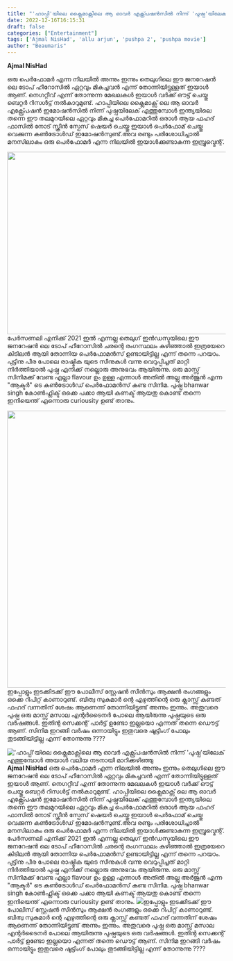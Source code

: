 ```yaml
---
title: "'ഹാപ്പി'യിലെ ക്ലൈമാക്സിലെ ആ ഓവർ എക്സ്പ്രഷൻസിൽ നിന്ന് 'പുഷ്പ'യിലേക് എത്തുമ്പോൾ അയാൾ വലിയ നടനായി മാറിക്കഴിഞ്ഞു"
date: 2022-12-16T16:15:31
draft: false
categories: ["Entertainment"]
tags: ['Ajmal NisHad', 'allu arjun', 'pushpa 2', 'pushpa movie']
author: "Beaumaris"
---
```


<strong>Ajmal NisHad </strong>

ഒരു പെർഫോമർ എന്ന നിലയിൽ അന്നും ഇന്നും തെലുഗിലെ ഈ ജനറേഷൻ ലെ ടോപ് ഹീറോസിൽ ഏറ്റവും മികച്ചവൻ എന്ന് തോന്നിയിട്ടുള്ളത് ഇയാൾ ആണ്. നെഗറ്റീവ് എന്ന് തോന്നുന്ന മേഖലകൾ ഇയാൾ വർക്ക്‌ ഔട്ട്‌ ചെയ്തു ബെറ്റർ റിസൾട്ട്‌ നൽകാറുമുണ്ട്. ഹാപ്പിയിലെ ക്ലൈമാക്സ്‌ ലെ ആ ഓവർ എക്സ്പ്രേഷൻ ഇമോഷൻസിൽ നിന്ന് പുഷ്പയിലേക് എത്തുമ്പോൾ ഇന്ത്യയിലെ തന്നെ ഈ തലമുറയിലെ ഏറ്റവും മികച്ച പെർഫോമറിൽ ഒരാൾ ആയ ഫഹദ് ഫാസിൽ നോട്‌ സ്ക്രീൻ സ്പേസ് ഷെയർ ചെയ്തു ഇയാൾ പെർഫോമ് ചെയ്തു വെക്കുന്ന കൺട്രോൾഡ് ഇമോഷൻസുണ്ട്.അവ രണ്ടും പരിശോധിച്ചാൽ മനസിലാകും ഒരു പെർഫോമർ എന്ന നിലയിൽ ഇയാൾക്കുണ്ടാകുന്ന ഇമ്പ്രൂവ്മെന്റ്.

<img class="size-large wp-image-367113 aligncenter" src="https://cdn.boolokam.com/articles/2022/12/fwffgggg-1-1024x538.jpg" alt="" width="800" height="420" />പേർസണലി എനിക്ക് 2021 ഇൽ എന്നല്ല തെലുഗ് ഇൻഡസ്ടയിലെ ഈ ജനറേഷൻ ലെ ടോപ് ഹീറോസിൽ ചരന്റെ രംഗസ്ഥലം കഴിഞ്ഞാൽ ഇത്രയേറെ കിടിലൻ ആയി തോന്നിയ പെർഫോമൻസ് ഉണ്ടായിട്ടില്ല എന്ന് തന്നെ പറയാം. പുട്ടിനു പീര പോലെ രാഷ്മിക യുടെ സീനുകൾ വന്നു വെറുപ്പിച്ചത് മാറ്റി നിർത്തിയാൽ പുഷ്പ എനിക്ക് നല്ലൊരു അനുഭവം ആയിരുന്നു. ഒരു മാസ്സ് സിനിമക്ക് വേണ്ട എല്ലാ flavour ഉം ഉള്ള എന്നാൾ അതിൽ അല്ലു അർജുൻ എന്ന "ആക്ടർ" ടെ കൺട്രോൾഡ് പെർഫോമൻസ് കണ്ട സിനിമ. പുഷ്പ bhanwar singh കോൺഫ്ലിക്ട് ഒക്കെ പക്കാ ആയി കണക്ട് ആയതു കൊണ്ട് തന്നെ ഇനിയെന്ത് എന്നൊരു curiousity ഉണ്ട് താനും.

<img class="size-full wp-image-367114 aligncenter" src="https://cdn.boolokam.com/articles/2022/12/geeegegegegggg.webp" alt="" width="850" height="638" />ഇപ്പോളും ഇടക്കിടക്ക് ഈ പോലീസ് സ്റ്റേഷൻ സീൻസും ആക്ഷൻ രംഗങ്ങളും ഒക്കെ റിപിറ്റ് കാണാറുണ്ട്. ബിത്വ സുകുമാർ ന്റെ എഴുത്തിന്റെ ഒരു ക്ലാസ്സ്‌ കണ്ടത് ഫഹദ് വന്നതിന് ശേഷം ആണെന്ന് തോന്നിയിട്ടുണ്ട് അന്നും ഇന്നും. അതുവരെ പുഷ്പ ഒരു മാസ്സ് മസാല എന്റർടൈനർ പോലെ ആയിരുന്നു
പുഷ്പയുടെ ഒരു വർഷങ്ങൾ. ഇതിന്റ സെക്കന്റ്‌ പാർട്ട്‌ ഉണ്ടോ ഇല്ലയൊ എന്നത് തന്നെ ഡൌട്ട് ആണ്. സിനിമ ഇറങ്ങി വർഷം ഒന്നായിട്ടും ഇതുവരെ ഷൂട്ടിംഗ് പോലും തുടങ്ങിയിട്ടില്ല എന്ന് തോന്നുന്നു ????


!['ഹാപ്പി'യിലെ ക്ലൈമാക്സിലെ ആ ഓവർ എക്സ്പ്രഷൻസിൽ നിന്ന് 'പുഷ്പ'യിലേക് എത്തുമ്പോൾ അയാൾ വലിയ നടനായി മാറിക്കഴിഞ്ഞു](https://cdn.boolokam.com/articles/2022/12/fwffgggg-1-1024x538.jpg)**Ajmal NisHad** ഒരു പെർഫോമർ എന്ന നിലയിൽ അന്നും ഇന്നും തെലുഗിലെ ഈ ജനറേഷൻ ലെ ടോപ് ഹീറോസിൽ ഏറ്റവും മികച്ചവൻ എന്ന് തോന്നിയിട്ടുള്ളത് ഇയാൾ ആണ്. നെഗറ്റീവ് എന്ന് തോന്നുന്ന മേഖലകൾ ഇയാൾ വർക്ക്‌ ഔട്ട്‌ ചെയ്തു ബെറ്റർ റിസൾട്ട്‌ നൽകാറുമുണ്ട്. ഹാപ്പിയിലെ ക്ലൈമാക്സ്‌ ലെ ആ ഓവർ എക്സ്പ്രേഷൻ ഇമോഷൻസിൽ നിന്ന് പുഷ്പയിലേക് എത്തുമ്പോൾ ഇന്ത്യയിലെ തന്നെ ഈ തലമുറയിലെ ഏറ്റവും മികച്ച പെർഫോമറിൽ ഒരാൾ ആയ ഫഹദ് ഫാസിൽ നോട്‌ സ്ക്രീൻ സ്പേസ് ഷെയർ ചെയ്തു ഇയാൾ പെർഫോമ് ചെയ്തു വെക്കുന്ന കൺട്രോൾഡ് ഇമോഷൻസുണ്ട്.അവ രണ്ടും പരിശോധിച്ചാൽ മനസിലാകും ഒരു പെർഫോമർ എന്ന നിലയിൽ ഇയാൾക്കുണ്ടാകുന്ന ഇമ്പ്രൂവ്മെന്റ്. പേർസണലി എനിക്ക് 2021 ഇൽ എന്നല്ല തെലുഗ് ഇൻഡസ്ടയിലെ ഈ ജനറേഷൻ ലെ ടോപ് ഹീറോസിൽ ചരന്റെ രംഗസ്ഥലം കഴിഞ്ഞാൽ ഇത്രയേറെ കിടിലൻ ആയി തോന്നിയ പെർഫോമൻസ് ഉണ്ടായിട്ടില്ല എന്ന് തന്നെ പറയാം. പുട്ടിനു പീര പോലെ രാഷ്മിക യുടെ സീനുകൾ വന്നു വെറുപ്പിച്ചത് മാറ്റി നിർത്തിയാൽ പുഷ്പ എനിക്ക് നല്ലൊരു അനുഭവം ആയിരുന്നു. ഒരു മാസ്സ് സിനിമക്ക് വേണ്ട എല്ലാ flavour ഉം ഉള്ള എന്നാൾ അതിൽ അല്ലു അർജുൻ എന്ന "ആക്ടർ" ടെ കൺട്രോൾഡ് പെർഫോമൻസ് കണ്ട സിനിമ. പുഷ്പ bhanwar singh കോൺഫ്ലിക്ട് ഒക്കെ പക്കാ ആയി കണക്ട് ആയതു കൊണ്ട് തന്നെ ഇനിയെന്ത് എന്നൊരു curiousity ഉണ്ട് താനും. ![](https://cdn.boolokam.com/articles/2022/12/geeegegegegggg.webp)ഇപ്പോളും ഇടക്കിടക്ക് ഈ പോലീസ് സ്റ്റേഷൻ സീൻസും ആക്ഷൻ രംഗങ്ങളും ഒക്കെ റിപിറ്റ് കാണാറുണ്ട്. ബിത്വ സുകുമാർ ന്റെ എഴുത്തിന്റെ ഒരു ക്ലാസ്സ്‌ കണ്ടത് ഫഹദ് വന്നതിന് ശേഷം ആണെന്ന് തോന്നിയിട്ടുണ്ട് അന്നും ഇന്നും. അതുവരെ പുഷ്പ ഒരു മാസ്സ് മസാല എന്റർടൈനർ പോലെ ആയിരുന്നു പുഷ്പയുടെ ഒരു വർഷങ്ങൾ. ഇതിന്റ സെക്കന്റ്‌ പാർട്ട്‌ ഉണ്ടോ ഇല്ലയൊ എന്നത് തന്നെ ഡൌട്ട് ആണ്. സിനിമ ഇറങ്ങി വർഷം ഒന്നായിട്ടും ഇതുവരെ ഷൂട്ടിംഗ് പോലും തുടങ്ങിയിട്ടില്ല എന്ന് തോന്നുന്നു ????
